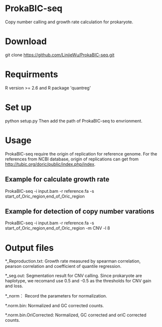 # ProkaBIC-seq
Copy number calling and growth rate calculation for prokaryote.

# Download
git clone https://github.com/LinjieWu/ProkaBIC-seq.git

# Requirments
R version >= 2.6
and R package 'quantreg'

# Set up
python setup.py
Then add the path of ProkaBIC-seq to envrionment.

# Usage
ProkaBIC-seq require the origin of replication for reference genome. For the references from NCBI database, origin of replications can get from http://tubic.org/doric/public/index.php/index.
## Example for calculate growth rate
ProkaBIC-seq -i input.bam -r reference.fa -s start_of_Oric_region,end_of_Oric_region

## Example for detection of copy number varations
ProkaBIC-seq -i input.bam -r reference.fa -s start_of_Oric_region,end_of_Oric_region -m CNV -l 8

# Output files
*_Reproduction.txt: Growth rate measured by spearman correlation, pearson correlation and coefficient of quantile regression.

*_seg.out: Segmentation result for CNV calling. Since prokaryote are haplotype, we recomand use 0.5 and -0.5 as the thresholds for CNV gain and loss.

*_norm： Record the parameters for normalization.

*.norm.bin: Normalized and GC corrected counts.

*.norm.bin.OriCorrected: Normalized, GC corrected and oriC corrected counts.
